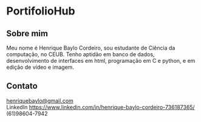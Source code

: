 # **PortifolioHub**
## Sobre mim
Meu nome é Henrique Baylo Cordeiro, sou estudante de Ciência da computação, no CEUB. Tenho aptidão em banco de dados, desenvolvimento de interfaces em html, programação em C e python, e em edição de vídeo e imagem.
## Contato
henriquebaylo@gmail.com  
LinkedIn https://www.linkedin.com/in/henrique-baylo-cordeiro-736187365/
(61)98604-7942
